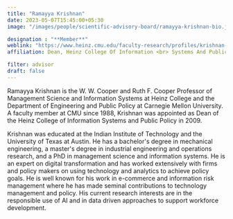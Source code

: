 ```yaml
---
title: "Ramayya Krishnan"
date: 2023-05-07T15:45:00+05:30
image: "/images/people/scientific-advisory-board/ramayya-krishnan-bio.jpg"

designation : "**Member**"
weblink: "https://www.heinz.cmu.edu/faculty-research/profiles/krishnan-ramayya"
affiliation: Dean, Heinz College Of Information <br> Systems And Public Policy, <br> Carnegie Mellon University, USA

filter: advisor
draft: false
---
```

Ramayya Krishnan is the W. W. Cooper and Ruth F. Cooper Professor of Management Science and Information Systems at Heinz College and the Department of Engineering and Public Policy at Carnegie Mellon University. A faculty member at CMU since 1988, Krishnan was appointed as Dean of the Heinz College of Information Systems and Public Policy in 2009.

Krishnan was educated at the Indian Institute of Technology and the University of Texas at Austin. He has a bachelor's degree in mechanical engineering, a master's degree in industrial engineering and operations research, and a PhD in management science and information systems. He is an expert on digital transformation and has worked extensively with firms and policy makers on using technology and analytics to achieve policy goals. He is well known for his work in e-commerce and information risk management where he has made seminal contributions to technology management and policy. His current research interests are in the responsible use of AI and in data driven approaches to support workforce development.